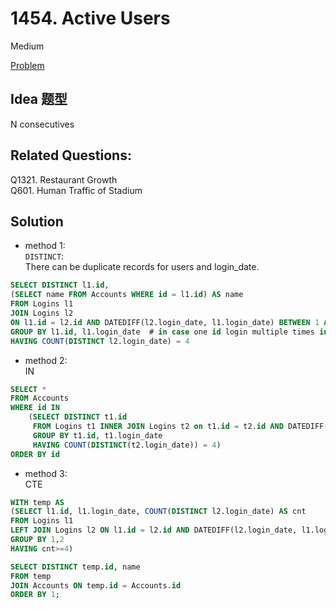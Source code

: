 # 1454. Active Users

Medium

[Problem](https://leetcode.com/problems/active-users/)

## Idea 题型
N consecutives

## Related Questions:
Q1321. Restaurant Growth\
Q601. Human Traffic of Stadium

## Solution
- method 1:\
    `DISTINCT`:\
  There can be duplicate records for users and login_date.
```sql
SELECT DISTINCT l1.id,
(SELECT name FROM Accounts WHERE id = l1.id) AS name
FROM Logins l1
JOIN Logins l2 
ON l1.id = l2.id AND DATEDIFF(l2.login_date, l1.login_date) BETWEEN 1 AND 4
GROUP BY l1.id, l1.login_date  # in case one id login multiple times in a day
HAVING COUNT(DISTINCT l2.login_date) = 4
```

- method 2:\
IN

```sql
SELECT *
FROM Accounts
WHERE id IN
    (SELECT DISTINCT t1.id 
     FROM Logins t1 INNER JOIN Logins t2 on t1.id = t2.id AND DATEDIFF(t1.login_date, t2.login_date) BETWEEN 1 AND 4
     GROUP BY t1.id, t1.login_date
     HAVING COUNT(DISTINCT(t2.login_date)) = 4)
ORDER BY id
```

- method 3:\
CTE 

```sql
WITH temp AS 
(SELECT l1.id, l1.login_date, COUNT(DISTINCT l2.login_date) AS cnt
FROM Logins l1
LEFT JOIN Logins l2 ON l1.id = l2.id AND DATEDIFF(l2.login_date, l1.login_date) BETWEEN 1 AND 4
GROUP BY 1,2
HAVING cnt>=4)

SELECT DISTINCT temp.id, name
FROM temp
JOIN Accounts ON temp.id = Accounts.id
ORDER BY 1;
```
